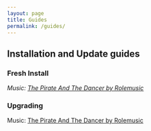 ```yaml
---
layout: page
title: Guides
permalink: /guides/
---
```


<h2>Installation and Update guides</h2>

<h3>Fresh Install</h3>
<i>Music: <a href="http://freemusicarchive.org/music/Rolemusic/The_Pirate_And_The_Dancer/04_rolemusic_-_the_pirate_and_the_dancer">The Pirate And The Dancer by Rolemusic</a></i>



<h3>Upgrading</h3>
Music: <a href="http://freemusicarchive.org/music/Rolemusic/The_Pirate_And_The_Dancer/04_rolemusic_-_the_pirate_and_the_dancer">The Pirate And The Dancer by Rolemusic</a>
